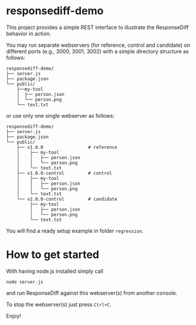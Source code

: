 # responsediff-demo

This project provides a simple REST interface to illustrate the ResponseDiff behavior in action.

You may run separate webservers (for reference, control and candidate) on different ports (e.g., 3000, 3001, 3002) with a simple directory structure as follows:

```
responsediff-demo/
├── server.js
├── package.json
└── public/
    ├──my-tool
    │  ├── person.json
    │  └── person.png
    └── text.txt
```

or use only one single webserver as follows:

```
responsediff-demo/
├── server.js
├── package.json
└── public/
    ├── v1.0.0                 # reference
    │    ├── my-tool
    │    │   ├── person.json
    │    │   └── person.png
    │    └── text.txt
    ├── v1.0.0-control         # control
    │    ├── my-tool
    │    │   ├── person.json
    │    │   └── person.png
    │    └── text.txt
    └── v2.0.0-control         # candidate
         ├── my-tool
         │   ├── person.json
         │   └── person.png
         └── text.txt
```

You will find a ready setup example in folder `regression`.

# How to get started
With having node.js installed simply call

```
node server.js
```

and run ResponseDiff against this webserver(s) from another console.

To stop the webserver(s) just press `Ctrl+C`.

Enjoy!
